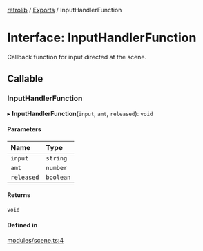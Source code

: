 [retrolib](../README.md) / [Exports](../modules.md) / InputHandlerFunction

# Interface: InputHandlerFunction

Callback function for input directed at the scene.

## Callable

### InputHandlerFunction

▸ **InputHandlerFunction**(`input`, `amt`, `released`): `void`

#### Parameters

| Name | Type |
| :------ | :------ |
| `input` | `string` |
| `amt` | `number` |
| `released` | `boolean` |

#### Returns

`void`

#### Defined in

[modules/scene.ts:4](https://github.com/philbgarner/retrolib/blob/5cc28cc/src/modules/scene.ts#L4)
